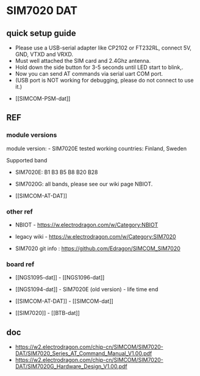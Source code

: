 
# SIM7020 DAT


## quick setup guide 

* Please use a USB-serial adapter like CP2102 or FT232RL, connect 5V, GND, VTXD and VRXD.
* Must well attached the SIM card and 2.4Ghz antenna.
* Hold down the side button for 3-5 seconds until LED start to blink,.
* Now you can send AT commands via serial uart COM port.
* (USB port is NOT working for debugging, please do not connect to use it.)



- [[SIMCOM-PSM-dat]]

## REF

### module versions 
module version: - SIM7020E tested working countries: Finland, Sweden

Supported band
- SIM7020E: B1 B3 B5 B8 B20 B28
- SIM7020G: all bands, please see our wiki page NBIOT.


- [[SIMCOM-AT-DAT]]


### other ref 
- NBIOT - https://w.electrodragon.com/w/Category:NBIOT
- legacy wiki - https://w.electrodragon.com/w/Category:SIM7020


- SIM7020 git info : https://github.com/Edragon/SIMCOM_SIM7020



### board ref 


- [[NGS1095-dat]] - [[NGS1096-dat]]

- [[NGS1094-dat]] - SIM7020E (old version) - life time end 

- [[SIMCOM-AT-DAT]] - [[SIMCOM-dat]]

- [[SIM7020]] - [[BTB-dat]]



## doc

- https://w2.electrodragon.com/chip-cn/SIMCOM/SIM7020-DAT/SIM7020_Series_AT_Command_Manual_V1.00.pdf
- https://w2.electrodragon.com/chip-cn/SIMCOM/SIM7020-DAT/SIM7020G_Hardware_Design_V1.00.pdf